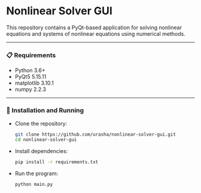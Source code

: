 # Nonlinear Solver GUI

This repository contains a PyQt-based application for solving nonlinear equations and systems of nonlinear equations using numerical methods.

<hr>

### 📋 Requirements
- Python 3.6+
- PyQt5 5.15.11
- matplotlib 3.10.1
- numpy 2.2.3

<hr>

### 🚀 Installation and Running
- Clone the repository:
  ```bash
  git clone https://github.com/urasha/nonlinear-solver-gui.git
  cd nonlinear-solver-gui
  ```
- Install dependencies:
  ```bash
  pip install -r requirements.txt
  ```
- Run the program:
   ```bash
  python main.py
  ```

